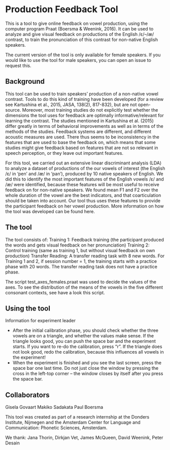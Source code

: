 # Production Feedback Tool

This is a tool to give online feedback on vowel production, using the computer program Praat (Boersma & Weenink, 2016). 
It can be used to analyze and give visual feedback on productions of the English /ɛ/–/æ/ contrast, to train the pronunciation of this contrast for non-native English speakers.

The current version of the tool is only available for female speakers. If you would like to use the tool for male speakers, you can open an issue to request this.

## Background
This tool can be used to train speakers’ production of a non-native vowel contrast. Tools to do this kind of training have been developed (for a review see Kartushina et al., 2015, JASA, 138(2), 817-832), but are not open-source. Moreover, most training studies do not explicitly test whether the dimensions the tool uses for feedback are optimally informative/relevant for learning the contrast. The studies mentioned in Kartushina et al. (2015) differ greatly in terms of behavioral improvements as well as in terms of the methods of the studies. Feedback systems are different, and different acoustic measures are used. There thus seems to be inconsistency in the features that are used to base the feedback on, which means that some studies might give feedback based on features that are not so relevant in speech perception, or they leave out important features. 

For this tool, we carried out an extensive linear discriminant analysis (LDA) to analyze a dataset of productions of the our vowels of interest (the English /ɛ/ in ‘pen’  and /æ/ in ‘pan’), produced by 10 native speakers of English. We did this to identify the most important features of the English vowels /ɛ/ and /æ/ were identified, because these features will be most useful to receive feedback on for non-native speakers. We found mean F1 and F2 over the whole duration of the vowel are the best indicators, and that coarticulation should be taken into account. Our tool thus uses these features to provide the participant feedback on her vowel production. More information on how the tool was developed can be found here.

## The tool
The tool consists of:
Training 1: Feedback training (the participant produced the words and gets visual feedback on her pronunciation) 
Training 2: Control training (same as training 1, but without visual feedback on own production)
Transfer Reading: A transfer reading task with 8 new words.
For Training 1 and 2, if session number = 1, the training starts with a practice phase with 20 words. The transfer reading task does not have a practice phase.

The script test_axes_females.praat was used to decide the values of the axes. To see the distribution of the means of the vowels in the five different consonant contexts, see have a look this script.

## Using the tool
Information for experiment leader
- After the initial calibration phase, you should check whether the three vowels are on a triangle, and whether the values make sense. If the triangle looks good, you can push the space bar and the experiment starts. If you want to re-do the calibration, press “r”. If the triangle does not look good, redo the calibration, because this influences all vowels in the experiment!
- When the experiment is finished and you see the last screen, press the space bar one last time. Do not just close the window by pressing the cross in the left-top corner – the window closes by itself after you press the space bar.

## Collaborators
Gisela Govaart
Makiko Sadakata
Paul Boersma

This tool was created as part of a research internship at the Donders Institute, Nijmegen and the Amsterdam Center for Language and Communication: Phonetic Sciences, Amsterdam. 

We thank: Jana Thorin, Dirkjan Vet, James McQueen, David Weenink, Peter Desain
